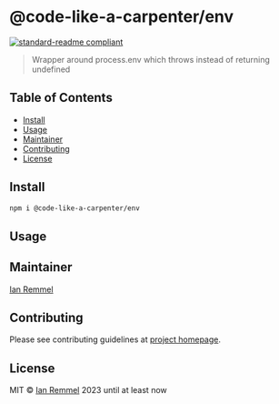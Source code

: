 # @code-like-a-carpenter/env

[![standard-readme compliant](https://img.shields.io/badge/readme%20style-standard-brightgreen.svg?style=flat-square)](https://github.com/RichardLitt/standard-readme)

> Wrapper around process.env which throws instead of returning undefined

## Table of Contents

-   [Install](#install)
-   [Usage](#usage)
-   [Maintainer](#maintainer)
-   [Contributing](#contributing)
-   [License](#license)

## Install

```bash
npm i @code-like-a-carpenter/env
```

## Usage

## Maintainer

[Ian Remmel](https://www.ianwremmel.com)

## Contributing

Please see contributing guidelines at
[project homepage](https://www.github.com/code-like-a-carpenter/workbench/tree/main/packages/@code-like-a-carpenter/env).

## License

MIT © [Ian Remmel](https://www.ianwremmel.com) 2023 until at least now
